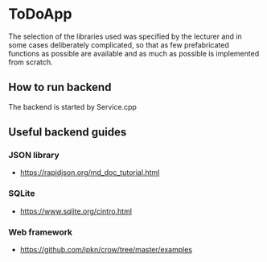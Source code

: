 # ToDoApp

The selection of the libraries used was specified by the lecturer and in some cases deliberately complicated, so that as few prefabricated functions as possible are available and as much as possible is implemented from scratch.

## How to run backend

The backend is started by Service.cpp

## Useful backend guides

### JSON library

- <https://rapidjson.org/md_doc_tutorial.html>

### SQLite

- <https://www.sqlite.org/cintro.html>

### Web framework

- <https://github.com/ipkn/crow/tree/master/examples>
